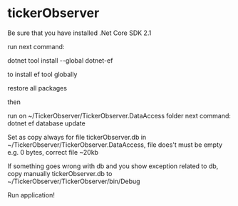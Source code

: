 # tickerObserver
Be sure that you have installed .Net Core SDK 2.1

run next command:

dotnet tool install --global dotnet-ef

to install ef tool globally

restore all packages

then

run on ~/TickerObserver/TickerObserver.DataAccess folder next command:
dotnet ef database update

Set as copy always for file tickerObserver.db in ~/TickerObserver/TickerObserver.DataAccess, 
file does't must be empty e.g. 0 bytes,
correct file ~20kb 

If something goes wrong with db and you show exception related to db,
copy manually tickerObserver.db to ~/TickerObserver/TickerObserver/bin/Debug

Run application!
